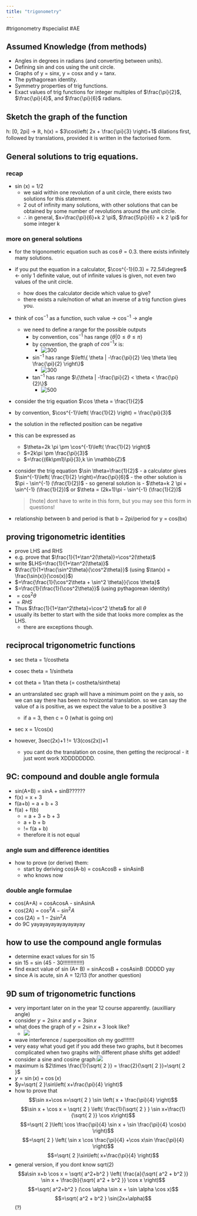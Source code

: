 ```yaml
---
title: "trigonometry"
---
```

#trigonometry #specialist #AE 
## Assumed Knowledge (from methods)

- Angles in degrees in radians (and converting between units).
- Defining sin and cos using the unit circle.
- Graphs of y = sinx, y = cosx and y = tanx.
- The pythagorean identity.
- Symmetry properties of trig functions.
- Exact values of trig functions for integer multiples of $\frac{\pi}{2}$, $\frac{\pi}{4}$, and $\frac{\pi}{6}$ radians.

## Sketch the graph of the function

h: \[0, 2pi] -> $\mathbb{R}$, h(x) = $3\cos\left( 2x + \frac{\pi}{3} \right)+1$
dilations first, followed by translations, provided it is written in the factorised form.

## General solutions to trig equations.

### recap

- sin (x) = 1/2
  - we said within one revolution of a unit circle, there exists two solutions for this statement.
  - 2 out of infinity many solutions, with other solutions that can be obtained by some number of revolutions around the unit circle.
  - $\therefore$ in general, $x=\frac{\pi}{6}+k 2 \pi$, $\frac{5\pi}{6} + k 2 \pi$ for some integer k

### more on general solutions

- for the trigonometric equation such as $\cos \theta = 0.3$. there exists infinitely many solutions.
- if you put the equation in a calculator, $\cos^{-1}(0.3) = 72.54\degree$ <- only 1 definite value, out of infinite values is given, not even two values of the unit circle.
  - how does the calculator decide which value to give?
  - there exists a rule/notion of what an inverse of a trig function gives you.
- think of $\cos^{-1}$ as a function, such value -> $\cos^{-1}$ -> angle
  - we need to define a range for the possible outputs
    - by convention, $\cos^{-1}$ has range $\{\theta |0\leq \theta\leq \pi\}$
    - by convention, the graph of $cos^{-1}x$ is:
      - ![300](notes/images/Screen%20Shot%202023-08-14%20at%209.09.44%20am.png)
    - $\sin^{-1}$ has range $\left\{ \theta | -\frac{\pi}{2} \leq \theta \leq \frac{\pi}{2} \right\}$
      - ![300](notes/images/Screen%20Shot%202023-08-14%20at%209.11.04%20am.png)
    - $\tan^{-1}$ has range $\{\theta | -\frac{\pi}{2} < \theta < \frac{\pi}{2}\}$
      - ![500](notes/images/Screen%20Shot%202023-08-14%20at%209.13.04%20am.png)
- consider the trig equation $\cos \theta = \frac{1}{2}$
- by convention, $\cos^{-1}\left( \frac{1}{2} \right) = \frac{\pi}{3}$
- the solution in the reflected position can be negative
- this can be expressed as
  - $\theta=2k \pi \pm \cos^{-1}\left( \frac{1}{2} \right)$
  - $=2k\pi \pm \frac{\pi}{3}$
  - $=\frac{(6k\pm1)\pi}{3},k \in \mathbb{Z}$
- consider the trig equation $\sin \theta=\frac{1}{2}$ - a calculator gives $\sin^{-1}\left( \frac{1}{2} \right)=\frac{\pi}{6}$ - the other solution is $\pi - \sin^{-1} (\frac{1}{2})$ - so general solution is - $\theta=k 2 \pi + \sin^{-1} (\frac{1}{2})$ or $\theta = (2k+1)\pi - \sin^{-1} (\frac{1}{2})$

  > [!note] dont have to write in this form, but you may see this form in questions!

- relationship between b and period is that b = 2pi/period for y = cos(bx)

## proving trigonometric identities

- prove LHS and RHS
- e.g. prove that $\frac{1}{1+\tan^2(\theta)}=\cos^2(\theta)$
- write $LHS=\frac{1}{1+\tan^2(\theta)}$
- $\frac{1}{1+\frac{\sin^2\theta}{\cos^2\theta}}$ (using $\tan(x) = \frac{\sin(x)}{\cos(x)}$)
- $=\frac{\frac{1}{\cos^2\theta + \sin^2 \theta}}{\cos \theta}$
- $=\frac{1}{\frac{1}{\cos^2\theta}}$ (using pythagorean identity)
- $=\cos^2\theta$
- $=RHS$
- Thus $\frac{1}{1+\tan^2\theta}=\cos^2 \theta$ for all $\theta$
- usually its better to start with the side that looks more complex as the LHS.
  - there are exceptions though.

## reciprocal trigonometric functions

- sec theta = 1/costheta
- cosec theta = 1/sintheta
- cot theta = 1/tan theta (= costheta/sintheta)

- an untranslated sec graph will have a minimum point on the y axis, so we can say there has been no hroizontal translation. so we can say the value of a is positive, as we expect the value to be a positive 3
  - if a = 3, then c = 0 (what is going on)
- sec x = 1/cos(x)
- however, 3sec(2x)+1 != 1/3(cos(2x))+1
  - you cant do the translation on cosine, then getting the reciprocal - it just wont work XDDDDDDDD.

## 9C: compound and double angle formula

- sin(A+B) = sinA + sinB??????
- f(x) = x + 3
- f(a+b) = a + b + 3
- f(a) + f(b)
  - = a + 3 + b + 3
  - a + b + b
  - != f(a + b)
  - therefore it is not equal

### angle sum and difference identities

- how to prove (or derive) them:
  - start by deriving cos(A-b) = cosAcosB + sinAsinB
  - who knows now

### double angle formulae

- cos(A+A) = cosAcosA - sinAsinA
- cos(2A) = $\cos^2A-\sin^2A$
- $\cos(2A)=1-2\sin^2A$
- do 9C yayayayayayayayayay

## how to use the compound angle formulas
- determine exact values for sin 15
- sin 15 = sin (45 - 30!!!!!!!!!!!!!)
- find exact value of sin (A+ B) = sinAcosB + cosAsinB :DDDDD yay
- since A is acute, sin A = 12/13 (for another question)

## 9D sum of trigonometric functions
- very important later on in the year 12 course apparently. (auxilliary angle)
- consider $y=2\sin x$ and $y=3\sin x$
- what does the graph of $y=2\sin x+3$ look like?
	- ![](notes/images/Screen%20Shot%202023-08-31%20at%2011.18.17%20am.png)
- wave interference / superposition oh my god!!!!!!!
- very easy what youd get if you add these two graphs, but it becomes complicated when two graphs with different phase shifts get added!
- consider a sine and cosine graph:![](notes/images/Screen%20Shot%202023-08-31%20at%2011.19.24%20am.png)
- maximum is $2\times \frac{1}{\sqrt{ 2 }} = \frac{2}{\sqrt{ 2 }}=\sqrt{ 2 }$
- $y=\sin(x)+\cos(x)$
- $y=\sqrt{ 2 }\sin\left( x+\frac{\pi}{4} \right)$
- how to prove that $$\sin x+\cos x=\sqrt{ 2 } \sin \left( x + \frac{\pi}{4} \right)$$$$\sin x + \cos x = \sqrt{ 2 } \left(  \frac{1}{\sqrt{ 2 } } \sin x+\frac{1}{\sqrt{ 2 }} \cos x\right)$$$$=\sqrt{ 2 }\left( \cos \frac{\pi}{4} \sin x + \sin \frac{\pi}{4} \cos(x) \right)$$$$=\sqrt{ 2 } \left( \sin x \cos \frac{\pi}{4} +\cos x\sin \frac{\pi}{4} \right)$$$$=\sqrt{ 2 }\sin\left( x+\frac{\pi}{4} \right)$$
- general version, if you dont know sqrt(2)$$a\sin x+b \cos x = \sqrt{ a^2+b^2 } \left( \frac{a}{\sqrt{ a^2 + b^2 }} \sin x + \frac{b}{\sqrt{ a^2 + b^2 }} \cos x \right)$$$$=\sqrt{ a^2+b^2 } (\cos \alpha \sin x + \sin \alpha \cos x)$$$$=\sqrt{ a^2 + b^2 } \sin(2x+\alpha)$$ (?)